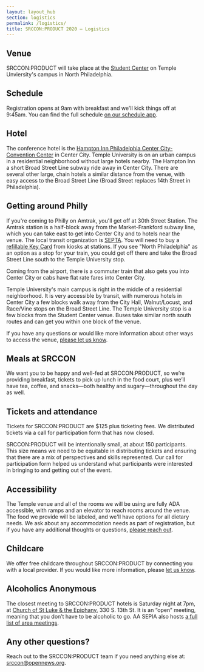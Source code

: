 ```yaml
---
layout: layout_hub
section: logistics
permalink: /logistics/
title: SRCCON:PRODUCT 2020 — Logistics
---
```


## Venue

SRCCON:PRODUCT will take place at the [Student Center](https://goo.gl/maps/AvYSqhRTMs4C14nR8) on Temple Unviersity's campus in North Philadelphia.

## Schedule

Registration opens at 9am with breakfast and we'll kick things off at 9:45am. You can find the full schedule [on our schedule app](/schedule). 

## Hotel

The conference hotel is the [Hampton Inn Philadelphia Center City-Convention Center](https://www.hilton.com/en/hotels/phlcvhx-hampton-philadelphia-center-city-convention-center/) in Center City. Temple University is on an urban campus in a residential neighborhood without large hotels nearby. The Hampton Inn a short Broad Street Line subway ride away in Center City. There are several other large, chain hotels a similar distance from the venue, with easy access to the Broad Street Line (Broad Street replaces 14th Street in Philadelphia). 

## Getting around Philly

If you're coming to Philly on Amtrak, you'll get off at 30th Street Station. The Amtrak station is a half-block away from the Market-Frankford subway line, which you can take east to get into Center City and to hotels near the venue. The local transit organization is [SEPTA](http://septa.org/). You will need to buy a [refillable Key Card](http://www.septa.org/fares/pass/key.html) from kiosks at stations. If you see "North Philadelphia" as an option as a stop for your train, you could get off there and take the Broad Street Line south to the Temple University stop.

Coming from the airport, there is a commuter train that also gets you into Center City or cabs have flat rate fares into Center City.

Temple University's main campus is right in the middle of a residential neighborhood. It is very accessible by transit, with numerous hotels in Center City a few blocks walk away from the City Hall, Walnut/Locust, and Race/Vine stops on the Broad Street Line. The Temple University stop is a few blocks from the Student Center venue. Buses take similar north south routes and can get you within one block of the venue.

If you have any questions or would like more information about other ways to access the venue, [please let us know](mailto:srccon@opennews.org).

## Meals at SRCCON

We want you to be happy and well-fed at SRCCON:PRODUCT, so we’re providing breakfast, tickets to pick up lunch in the food court, plus we’ll have tea, coffee, and snacks—both healthy and sugary—throughout the day as well. 

## Tickets and attendance

Tickets for SRCCON:PRODUCT are $125 plus ticketing fees. We distributed tickets via a call for participation form that has now closed.

SRCCON:PRODUCT will be intentionally small, at about 150 participants. This size means we need to be equitable in distributing tickets and ensuring that there are a mix of perspectives and skills represented. Our call for participation form helped us understand what participants were interested in bringing to and getting out of the event.

## Accessibility

The Temple venue and all of the rooms we will be using are fully ADA accessible, with ramps and an elevator to reach rooms around the venue. The food we provide will be labeled, and we'll have options for all dietary needs. We ask about any accommodation needs as part of registration, but if you have any additional thoughts or questions, [please reach out](mailto:srccon@opennews.org).

## Childcare

We offer free childcare throughout SRCCON:PRODUCT by connecting you with a local provider. If you would like more information, please [let us know](mailto:srccon@opennews.org).

## Alcoholics Anonymous

The closest meeting to SRCCON:PRODUCT hotels is Saturday night at 7pm, at [Church of St Luke & the Epiphany](https://www.aasepia.org/?meeting=meeting-330-s-13th-st-philadelphia-pa-19107-usa-6-190000), 330 S. 13th St. It is an “open” meeting, meaning that you don’t have to be alcoholic to go. AA SEPIA also hosts [a full list of area meetings](http://www.aasepia.org/meetings/).

## Any other questions?

Reach out to the SRCCON:PRODUCT team if you need anything else at: [srccon@opennews.org](mailto:srccon@opennews.org).
